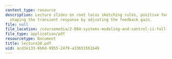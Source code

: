 ```yaml
---
content_type: resource
description: Lecture slides on root locus sketching rules, positive feedback, and
  shaping the transient response by adjusting the feedback gain.
file: null
file_location: /coursemedia/2-004-systems-modeling-and-control-ii-fall-2007/acd3e1336b6d99552479a33651561b49_lecture20.pdf
file_type: application/pdf
resourcetype: Document
title: lecture20.pdf
uid: acd3e133-6b6d-9955-2479-a33651561b49
---
```

